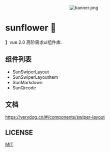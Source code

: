 
<p align="center">
    <img src="https://i.loli.net/2018/11/07/5be2a200f393a.png" alt="banner.png" title="banner.png" />
</p>  

# sunflower 🌼

】vue 2.0 高阶需求ui组件库.

## 组件列表

* SunSwiperLayout 
* SunSwiperLayoutItem 
* SunMarkdown 
* SunQrcode 

## 文档

https://verydog.cn/#/components/swiper-layout

## LICENSE
<a href="https://github.com/sunflower-ui/sunflower/blob/master/LICENSE">MIT</a>

